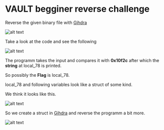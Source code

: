 # VAULT begginer reverse challenge

Reverse the given binary file with [Gihdra][gihdra_link]

![alt text][gihdra_decomp]

Take a look at the code and see the following

![alt text][gihdra_decomp_explained]

The programm takes the input and compares it with **0x10f2c** after which the **string** at local_78 is printed.

So possibly the **Flag** is local_78.

local_78 and following variables look like a struct of some kind.

We think it looks like this.

![alt text][flag_struct]

So we create a struct in [Gihdra][gihdra_link] and reverse the programm a bit more.

![alt text][gihdra_reversed]   

[gihdra_link]: https://ghidra-sre.org/ "gihdra link"
[gihdra_reversed]: https://github.com/DJMucki/Writeups/blob/main/SHELL_CTF_2022/.images/gihdra_reversed.png "gihdra reversed"
[gihdra_decomp]: https://github.com/DJMucki/Writeups/blob/main/SHELL_CTF_2022/.images/gihdra_decomp.png "gihdra decomp image"
[gihdra_decomp_explained]: https://github.com/DJMucki/Writeups/blob/main/SHELL_CTF_2022/.images/gihdra_explained.png "gihdra decomp image explained"
[flag_struct]: https://github.com/DJMucki/Writeups/blob/main/SHELL_CTF_2022/.images/flag_struct.png "flag struct" 